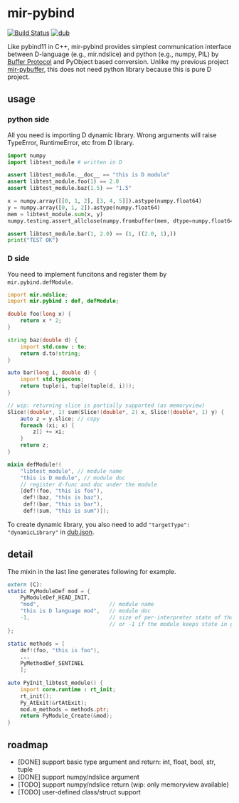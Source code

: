 # mir-pybind
[![Build Status](https://travis-ci.org/ShigekiKarita/mir-pybind.svg?branch=master)](https://travis-ci.org/ShigekiKarita/mir-pybind)
[![dub](https://img.shields.io/dub/v/mir-pybind.svg)](https://code.dlang.org/packages/mir-pybind)


Like pybind11 in C++, mir-pybind provides simplest communication interface between D-language (e.g., mir.ndslice) and python (e.g., numpy, PIL) by [Buffer Protocol](https://docs.python.org/3/c-api/buffer.html#buffer-protocol) and PyObject based conversion. Unlike my previous project [mir-pybuffer](https://github.com/ShigekiKarita/mir-pybuffer), this does not need python library because this is pure D project.

## usage

### python side

All you need is importing D dynamic library. Wrong arguments will raise TypeError, RuntimeError, etc from D library.

``` python
import numpy
import libtest_module # written in D

assert libtest_module.__doc__ == "this is D module"
assert libtest_module.foo(1) == 2.0
assert libtest_module.baz(1.5) == "1.5"

x = numpy.array([[0, 1, 2], [3, 4, 5]]).astype(numpy.float64)
y = numpy.array([0, 1, 2]).astype(numpy.float64)
mem = libtest_module.sum(x, y)
numpy.testing.assert_allclose(numpy.frombuffer(mem, dtype=numpy.float64), [3, 6, 9])

assert libtest_module.bar(1, 2.0) == (1, ((2.0, 1),))
print("TEST OK")
```

### D side

You need to implement funcitons and register them by `mir.pybind.defModule`.

``` d
import mir.ndslice;
import mir.pybind : def, defModule;

double foo(long x) {
    return x * 2;
}

string baz(double d) {
    import std.conv : to;
    return d.to!string;
}

auto bar(long i, double d) {
    import std.typecons;
    return tuple(i, tuple(tuple(d, i)));
}

// wip: returning slice is partially supported (as memoryview)
Slice!(double*, 1) sum(Slice!(double*, 2) x, Slice!(double*, 1) y) {
    auto z = y.slice; // copy
    foreach (xi; x) {
        z[] += xi;
    }
    return z;
}

mixin defModule!(
    "libtest_module", // module name
    "this is D module", // module doc
    // register d-func and doc under the module
    [def!(foo, "this is foo"),
     def!(baz, "this is baz"),
     def!(bar, "this is bar"),
     def!(sum, "this is sum")]);
```

To create dynamic library, you also need to add `"targetType": "dynamicLibrary"` in [dub.json](test/dub.json).

## detail

The mixin in the last line generates following for example.

``` d
extern (C):
static PyModuleDef mod = {
    PyModuleDef_HEAD_INIT,
    "mod",                      // module name
    "this is D language mod",   // module doc
    -1,                         // size of per-interpreter state of the module,
                                // or -1 if the module keeps state in global variables.
};

static methods = [
    def!(foo, "this is foo"),
    ...
    PyMethodDef_SENTINEL
    ];

auto PyInit_libtest_module() {
    import core.runtime : rt_init;
    rt_init();
    Py_AtExit(&rtAtExit);
    mod.m_methods = methods.ptr;
    return PyModule_Create(&mod);
}
```


## roadmap

- [DONE] support basic type argument and return: int, float, bool, str, tuple
- [DONE] support numpy/ndslice argument
- [TODO] support numpy/ndslice return (wip: only memoryview available)
- [TODO] user-defined class/struct support
